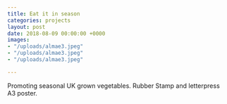 ```yaml
---
title: Eat it in season
categories: projects
layout: post
date: 2018-08-09 00:00:00 +0000
images:
- "/uploads/almae3.jpeg"
- "/uploads/almae3.jpeg"
- "/uploads/almae3.jpeg"

---
```

Promoting seasonal UK grown vegetables. Rubber Stamp and letterpress A3 poster.